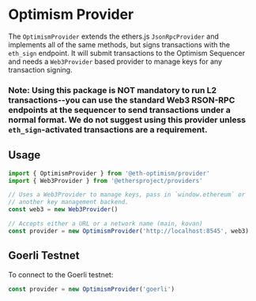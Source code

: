 # Optimism Provider

The `OptimismProvider` extends the ethers.js `JsonRpcProvider` and
implements all of the same methods, but signs transactions with the 
`eth_sign` endpoint. It will submit transactions to the 
Optimism Sequencer and needs a `Web3Provider` based provider
to manage keys for any transaction signing.

### Note: Using this package is NOT mandatory to run L2 transactions--you can use the standard Web3 RSON-RPC endpoints at the sequencer to send transactions under a normal format.  We do not suggest using this provider unless `eth_sign`-activated transactions are a requirement.

## Usage

```js
import { OptimismProvider } from '@eth-optimism/provider'
import { Web3Provider } from '@ethersproject/providers'

// Uses a Web3Provider to manage keys, pass in `window.ethereum` or
// another key management backend.
const web3 = new Web3Provider()

// Accepts either a URL or a network name (main, kovan)
const provider = new OptimismProvider('http://localhost:8545', web3)
```

## Goerli Testnet

To connect to the Goerli testnet:

```js
const provider = new OptimismProvider('goerli')
```
